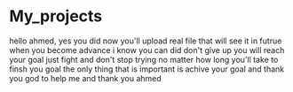 # My_projects
hello ahmed, yes you did now you'll upload real file that will see it in futrue when you become advance i know you can did don't give up you will reach your goal just fight and don't stop trying no matter how long you'll take to finsh you goal the only thing that is important is achive your goal and thank you god to help me and thank you ahmed  
